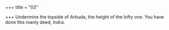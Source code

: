 +++
title = "03"

+++
Undermine the topside of Arbuda, the height of the lofty one. You have done this manly deed, Indra.